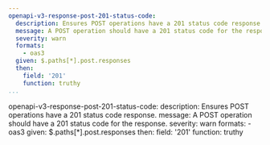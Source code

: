 ```yaml
---
openapi-v3-response-post-201-status-code:
  description: Ensures POST operations have a 201 status code response.
  message: A POST operation should have a 201 status code for the response.
  severity: warn
  formats:
    - oas3
  given: $.paths[*].post.responses
  then:
    field: '201'
    function: truthy
...
```

openapi-v3-response-post-201-status-code:
  description: Ensures POST operations have a 201 status code response.
  message: A POST operation should have a 201 status code for the response.
  severity: warn
  formats:
    - oas3
  given: $.paths[*].post.responses
  then:
    field: '201'
    function: truthy
